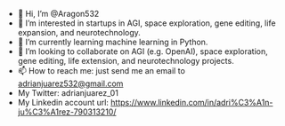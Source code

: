 - 👋 Hi, I’m @Aragon532
- 👀 I’m interested in startups in AGI, space exploration, gene editing, life expansion, and neurotechnology.
- 🌱 I’m currently learning machine learning in Python.
- 💞️ I’m looking to collaborate on AGI (e.g. OpenAI), space exploration, gene editing, life extension, and neurotechnology projects.
- 📫 How to reach me: just send me an email to adrianjuarez532@gmail.com
- My Twitter: adrianjuarez_01
- My Linkedin account url: https://www.linkedin.com/in/adri%C3%A1n-ju%C3%A1rez-790313210/
